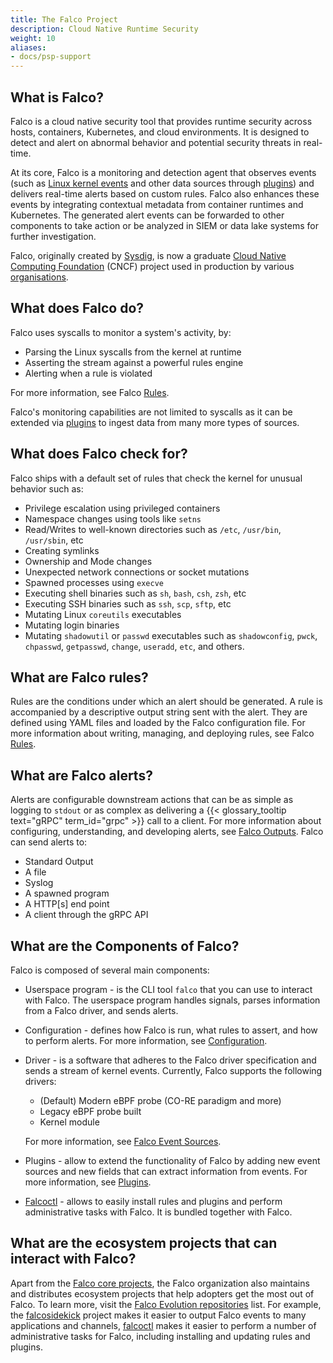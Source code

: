 ```yaml
---
title: The Falco Project
description: Cloud Native Runtime Security
weight: 10
aliases:
- docs/psp-support
---
```


## What is Falco?

Falco is a cloud native security tool that provides runtime security across hosts, containers, Kubernetes, and cloud environments. It is designed to detect and alert on abnormal behavior and potential security threats in real-time.

At its core, Falco is a monitoring and detection agent that observes events (such as [Linux kernel events](/docs/concepts/event-sources/kernel) and other data sources through [plugins](/docs/concepts/plugins)) and delivers real-time alerts based on custom rules. Falco also enhances these events by integrating contextual metadata from container runtimes and Kubernetes. The generated alert events can be forwarded to other components to take action or be analyzed in SIEM or data lake systems for further investigation.

Falco, originally created by [Sysdig](https://sysdig.com), is now a graduate [Cloud Native Computing Foundation](https://cncf.io) (CNCF) project used in production by various [organisations](https://github.com/falcosecurity/falco/blob/master/ADOPTERS.md).


## What does Falco do?

Falco uses syscalls to monitor a system's activity, by:

 - Parsing the Linux syscalls from the kernel at runtime
 - Asserting the stream against a powerful rules engine
 - Alerting when a rule is violated

For more information, see Falco [Rules](/docs/concepts/rules).

Falco's monitoring capabilities are not limited to syscalls as it can be extended via [plugins](/docs/concepts/plugins) to ingest data from many more types of sources.

## What does Falco check for?

Falco ships with a default set of rules that check the kernel for unusual behavior such as:

 - Privilege escalation using privileged containers
 - Namespace changes using tools like `setns`
 - Read/Writes to well-known directories such as `/etc`, `/usr/bin`, `/usr/sbin`, etc
 - Creating symlinks
 - Ownership and Mode changes
 - Unexpected network connections or socket mutations
 - Spawned processes using `execve`
 - Executing shell binaries such as `sh`, `bash`, `csh`, `zsh`, etc
 - Executing SSH binaries such as `ssh`, `scp`, `sftp`, etc
 - Mutating Linux `coreutils` executables
 - Mutating login binaries
 - Mutating `shadowutil` or `passwd` executables such as `shadowconfig`, `pwck`, `chpasswd`, `getpasswd`, `change`, `useradd`, `etc`, and others.


## What are Falco rules?

Rules are the conditions under which an alert should be generated. A rule is accompanied by a descriptive output string sent with the alert. They are defined using YAML files and loaded by the Falco configuration file. For more information about writing, managing, and deploying rules, see Falco [Rules](/docs/concepts/rules).

## What are Falco alerts?

Alerts are configurable downstream actions that can be as simple as logging to `stdout` or as complex as delivering a {{< glossary_tooltip text="gRPC" term_id="grpc" >}} call to a client. For more information about configuring, understanding, and developing alerts, see [Falco Outputs](/docs/concepts/outputs). Falco can send alerts to:

- Standard Output
- A file
- Syslog
- A spawned program
- A HTTP[s] end point
- A client through the gRPC API

## What are the Components of Falco?

Falco is composed of several main components:

 - Userspace program - is the CLI tool `falco` that you can use to interact with Falco. The userspace program handles signals, parses information from a Falco driver, and sends alerts.

 - Configuration - defines how Falco is run, what rules to assert, and how to perform alerts. For more information, see [Configuration](/docs/reference/daemon/config-options).

 - Driver - is a software that adheres to the Falco driver specification and sends a stream of kernel events. Currently, Falco supports the following drivers:

    - (Default) Modern eBPF probe (CO-RE paradigm and more)
    - Legacy eBPF probe built
    - Kernel module

    For more information, see [Falco Event Sources](/docs/concepts/event-sources).

 - Plugins - allow to extend the functionality of Falco by adding new event sources and new fields that can extract information from events. For more information, see [Plugins](/docs/concepts/plugins).

 - [Falcoctl](https://github.com/falcosecurity/falcoctl) - allows to easily install rules and plugins and perform administrative tasks with Falco. It is bundled together with Falco.

## What are the ecosystem projects that can interact with Falco?

Apart from the [Falco core projects](https://github.com/falcosecurity/evolution#core), the Falco organization also maintains and distributes ecosystem projects that help adopters get the most out of Falco. To learn more, visit the [Falco Evolution repositories](https://github.com/falcosecurity/evolution/#repositories) list. For example, the [falcosidekick](https://github.com/falcosecurity/falcosidekick) project makes it easier to output Falco events to many applications and channels, [falcoctl](https://github.com/falcosecurity/falcoctl) makes it easier to perform a number of administrative tasks for Falco, including installing and updating rules and plugins.
